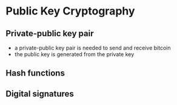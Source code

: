 # Public Key Cryptography

## Private-public key pair
- a private-public key pair is needed to send and receive bitcoin
- the public key is generated from the private key 

## Hash functions
    
    
## Digital signatures
